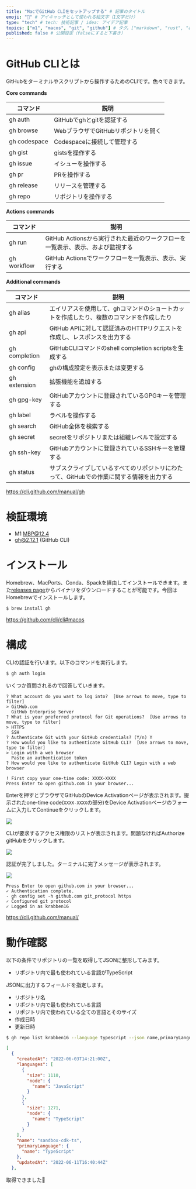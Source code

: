 ```yaml
---
title: "MacでGitHub CLIをセットアップする" # 記事のタイトル
emoji: "🐙" # アイキャッチとして使われる絵文字（1文字だけ）
type: "tech" # tech: 技術記事 / idea: アイデア記事
topics: ["m1", "macos", "git", "github"] # タグ。["markdown", "rust", "aws"]のように指定する
published: false # 公開設定（falseにすると下書き）
---
```


# GitHub CLIとは
GitHubをターミナルやスクリプトから操作するためのCLIです。色々できます。

**Core commands**

|コマンド|説明|
|---|---|
|gh auth|GitHubでghとgitを認証する|
|gh browse|WebブラウザでGitHubリポジトリを開く|
|gh codespace|Codespaceに接続して管理する|
|gh gist|gistsを操作する|
|gh issue|イシューを操作する|
|gh pr|PRを操作する|
|gh release|リリースを管理する|
|gh repo|リポジトリを操作する|

**Actions commands**

|コマンド|説明|
|---|---|
|gh run|GitHub Actionsから実行された最近のワークフローを一覧表示、表示、および監視する|
|gh workflow|GitHub Actionsでワークフローを一覧表示、表示、実行する|

**Additional commands**

|コマンド|説明|
|---|---|
|gh alias|エイリアスを使用して、ghコマンドのショートカットを作成したり、複数のコマンドを作成したり|
|gh api|GitHub APIに対して認証済みのHTTPリクエストを作成し、レスポンスを出力する|
|gh completion|GitHubCLIコマンドのshell completion scriptsを生成する|
|gh config|ghの構成設定を表示または変更する|
|gh extension|拡張機能を追加する|
|gh gpg-key|GitHubアカウントに登録されているGPGキーを管理する|
|gh label|ラベルを操作する|
|gh search|GitHub全体を検索する|
|gh secret|secretをリポジトリまたは組織レベルで設定する|
|gh ssh-key|GitHubアカウントに登録されているSSHキーを管理する|
|gh status|サブスクライブしているすべてのリポジトリにわたって、GitHubでの作業に関する情報を出力する|

https://cli.github.com/manual/gh

# 検証環境
- M1 MBP@12.4
- gh@2.12.1 (GitHub CLI)

# インストール
Homebrew、MacPorts、Conda、Spackを経由してインストールできます。また[releases page](https://github.com/cli/cli/releases/latest)からバイナリをダウンロードすることが可能です。今回はHomebrewでインストールします。

```sh
$ brew install gh
```

https://github.com/cli/cli#macos

# 構成
CLIの認証を行います。以下のコマンドを実行します。


```sh
$ gh auth login
```

いくつか質問されるので回答していきます。

```
? What account do you want to log into?  [Use arrows to move, type to filter]
> GitHub.com
  GitHub Enterprise Server
? What is your preferred protocol for Git operations?  [Use arrows to move, type to filter]
> HTTPS
  SSH
? Authenticate Git with your GitHub credentials? (Y/n) Y
? How would you like to authenticate GitHub CLI?  [Use arrows to move, type to filter]
> Login with a web browser
  Paste an authentication token
? How would you like to authenticate GitHub CLI? Login with a web browser

! First copy your one-time code: XXXX-XXXX
Press Enter to open github.com in your browser...
```

Enterを押すとブラウザでGitHubのDevice Activationページが表示されます。提示されたone-time code(`XXXX-XXXX`の部分)をDevice Activationページのフォームに入力してContinueをクリックします。

![](https://storage.googleapis.com/zenn-user-upload/b77364ba9fb4-20220612.png)

CLIが要求するアクセス権限のリストが表示されます。問題なければAuthorize gitHubをクリックします。

![](https://storage.googleapis.com/zenn-user-upload/87a6ba2e8e90-20220612.png)

認証が完了しました。ターミナルに完了メッセージが表示されます。

![](https://storage.googleapis.com/zenn-user-upload/c0244526781d-20220612.png)

```
Press Enter to open github.com in your browser...
✓ Authentication complete.
- gh config set -h github.com git_protocol https
✓ Configured git protocol
✓ Logged in as krabben16
```

https://cli.github.com/manual/

# 動作確認
以下の条件でリポジトリの一覧を取得してJSONに整形してみます。

- リポジトリ内で最も使われている言語がTypeScript

JSONに出力するフィールドを指定します。

- リポジトリ名
- リポジトリ内で最も使われている言語
- リポジトリ内で使われている全ての言語とそのサイズ
- 作成日時
- 更新日時

```sh
$ gh repo list krabben16 --language typescript --json name,primaryLanguage,languages,createdAt,updatedAt
```

```json
[
  {
    "createdAt": "2022-06-03T14:21:00Z",
    "languages": [
      {
        "size": 1110,
        "node": {
          "name": "JavaScript"
        }
      },
      {
        "size": 1271,
        "node": {
          "name": "TypeScript"
        }
      }
    ],
    "name": "sandbox-cdk-ts",
    "primaryLanguage": {
      "name": "TypeScript"
    },
    "updatedAt": "2022-06-11T16:40:44Z"
  },
```

取得できました👏
